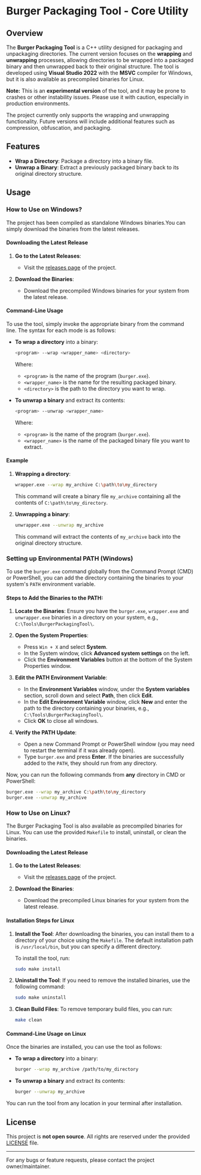 # Burger Packaging Tool - Core Utility

## Overview

The **Burger Packaging Tool** is a C++ utility designed for packaging and unpackaging directories. The current version focuses on the **wrapping** and **unwrapping** processes, allowing directories to be wrapped into a packaged binary and then unwrapped back to their original structure. The tool is developed using **Visual Studio 2022** with the **MSVC** compiler for Windows, but it is also available as precompiled binaries for Linux.

**Note:** This is an **experimental version** of the tool, and it may be prone to crashes or other instability issues. Please use it with caution, especially in production environments.

The project currently only supports the wrapping and unwrapping functionality. Future versions will include additional features such as compression, obfuscation, and packaging.

## Features

- **Wrap a Directory**: Package a directory into a binary file.
- **Unwrap a Binary**: Extract a previously packaged binary back to its original directory structure.

## Usage

### How to Use on Windows?

The project has been compiled as standalone Windows binaries.You can simply download the binaries from the latest releases.

#### Downloading the Latest Release

1. **Go to the Latest Releases**:
   - Visit the [releases page](https://github.com/burger-packaging-core-utility/releases) of the project.
   
2. **Download the Binaries**:
   - Download the precompiled Windows binaries for your system from the latest release.

#### Command-Line Usage

To use the tool, simply invoke the appropriate binary from the command line. The syntax for each mode is as follows:

- **To wrap a directory** into a binary:
    ```sh
    <program> --wrap <wrapper_name> <directory>
    ```
    Where:
    - `<program>` is the name of the program (`burger.exe`).
    - `<wrapper_name>` is the name for the resulting packaged binary.
    - `<directory>` is the path to the directory you want to wrap.

- **To unwrap a binary** and extract its contents:
    ```sh
    <program> --unwrap <wrapper_name>
    ```
    Where:
    - `<program>` is the name of the program (`burger.exe`).
    - `<wrapper_name>` is the name of the packaged binary file you want to extract.

#### Example

1. **Wrapping a directory**:
    ```sh
    wrapper.exe --wrap my_archive C:\path\to\my_directory
    ```
    This command will create a binary file `my_archive` containing all the contents of `C:\path\to\my_directory`.

2. **Unwrapping a binary**:
    ```sh
    unwrapper.exe --unwrap my_archive
    ```
    This command will extract the contents of `my_archive` back into the original directory structure.

### Setting up Environmental PATH (Windows)

To use the `burger.exe` command globally from the Command Prompt (CMD) or PowerShell, you can add the directory containing the binaries to your system's `PATH` environment variable.

#### Steps to Add the Binaries to the PATH:

1. **Locate the Binaries**:
   Ensure you have the `burger.exe`, `wrapper.exe` and `unwrapper.exe` binaries in a directory on your system, e.g., `C:\Tools\BurgerPackagingTool\`.

2. **Open the System Properties**:
   - Press `Win + X` and select **System**.
   - In the System window, click **Advanced system settings** on the left.
   - Click the **Environment Variables** button at the bottom of the System Properties window.

3. **Edit the PATH Environment Variable**:
   - In the **Environment Variables** window, under the **System variables** section, scroll down and select **Path**, then click **Edit**.
   - In the **Edit Environment Variable** window, click **New** and enter the path to the directory containing your binaries, e.g., `C:\Tools\BurgerPackagingTool\`.
   - Click **OK** to close all windows.

4. **Verify the PATH Update**:
   - Open a new Command Prompt or PowerShell window (you may need to restart the terminal if it was already open).
   - Type `burger.exe` and press **Enter**. If the binaries are successfully added to the `PATH`, they should run from any directory.

Now, you can run the following commands from **any** directory in CMD or PowerShell:

```sh
burger.exe --wrap my_archive C:\path\to\my_directory
burger.exe --unwrap my_archive
```

### How to Use on Linux?

The Burger Packaging Tool is also available as precompiled binaries for Linux. You can use the provided `Makefile` to install, uninstall, or clean the binaries.

#### Downloading the Latest Release

1. **Go to the Latest Releases**:
   - Visit the [releases page](https://github.com/burger-packaging-core-utility/releases) of the project.
   
2. **Download the Binaries**:
   - Download the precompiled Linux binaries for your system from the latest release.

#### Installation Steps for Linux

1. **Install the Tool**:
    After downloading the binaries, you can install them to a directory of your choice using the `Makefile`. The default installation path is `/usr/local/bin`, but you can specify a different directory.

    To install the tool, run:
    ```sh
    sudo make install
    ```

2. **Uninstall the Tool**:
    If you need to remove the installed binaries, use the following command:
    ```sh
    sudo make uninstall
    ```

3. **Clean Build Files**:
    To remove temporary build files, you can run:
    ```sh
    make clean
    ```

#### Command-Line Usage on Linux

Once the binaries are installed, you can use the tool as follows:

- **To wrap a directory** into a binary:
    ```sh
    burger --wrap my_archive /path/to/my_directory
    ```
- **To unwrap a binary** and extract its contents:
    ```sh
    burger --unwrap my_archive
    ```

You can run the tool from any location in your terminal after installation.

## License

This project is **not open source**. All rights are reserved under the provided [LICENSE](LICENSE) file.

---

For any bugs or feature requests, please contact the project owner/maintainer.